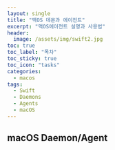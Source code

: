 ```yaml
---
layout: single
title: "맥OS 데몬과 에이전트"
excerpt: "맥OS에이전트 설명과 사용법"
header:
  image: /assets/img/swift2.jpg
toc: true
toc_label: "목차"
toc_sticky: true
toc_icon: "tasks"
categories:
  - macos
tags:
  - Swift
  - Daemons
  - Agents
  - macOS
---
```


macOS Daemon/Agent
---
